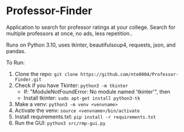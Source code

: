 # Professor-Finder
Application to search for professor ratings at your college. Search for multiple professors at once, no ads, less repetition..

Runs on Python 3.10, uses tkinter, beautifulsoup4, requests, json, and pandas.

To Run:
1. Clone the repo: `git clone https://github.com/nte0004/Professor-Finder.git`
1. Check if you have Tkinter: `python3 -m tkinter`
    - If: "ModuleNotFoundError: No module named 'tkinter'", then
    - Install tkinter: `sudo apt-get install python3-tk`
1. Make a venv: `python3 -m venv <venvname>`
2. Activate the venv: `source <venvname>/bin/activate`
3. Install requirements.txt: `pip install -r requirements.txt`
6. Run the GUI: `python3 src/rmp-gui.py`
